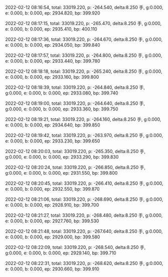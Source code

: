 2022-02-12 08:16:54, total: 33019.220, p: -264.540, delta:8.250 手, g:0.000, e: 0.000, b: 0.000, ep: 2934.820, bp: 399.920

2022-02-12 08:17:15, total: 33019.220, p: -265.470, delta:8.250 手, g:0.000, e: 0.000, b: 0.000, ep: 2935.410, bp: 400.110

2022-02-12 08:17:36, total: 33019.220, p: -264.670, delta:8.250 手, g:0.000, e: 0.000, b: 0.000, ep: 2934.050, bp: 399.840

2022-02-12 08:17:57, total: 33019.220, p: -264.800, delta:8.250 手, g:0.000, e: 0.000, b: 0.000, ep: 2933.440, bp: 399.780

2022-02-12 08:18:18, total: 33019.220, p: -265.240, delta:8.250 手, g:0.000, e: 0.000, b: 0.000, ep: 2933.160, bp: 399.800

2022-02-12 08:18:39, total: 33019.220, p: -264.840, delta:8.250 手, g:0.000, e: 0.000, b: 0.000, ep: 2933.080, bp: 399.740

2022-02-12 08:19:00, total: 33019.220, p: -264.640, delta:8.250 手, g:0.000, e: 0.000, b: 0.000, ep: 2933.360, bp: 399.750

2022-02-12 08:19:21, total: 33019.220, p: -264.160, delta:8.250 手, g:0.000, e: 0.000, b: 0.000, ep: 2934.640, bp: 399.850

2022-02-12 08:19:42, total: 33019.220, p: -263.970, delta:8.250 手, g:0.000, e: 0.000, b: 0.000, ep: 2933.230, bp: 399.650

2022-02-12 08:20:03, total: 33019.220, p: -265.350, delta:8.250 手, g:0.000, e: 0.000, b: 0.000, ep: 2933.290, bp: 399.830

2022-02-12 08:20:24, total: 33019.220, p: -266.850, delta:8.250 手, g:0.000, e: 0.000, b: 0.000, ep: 2931.550, bp: 399.800

2022-02-12 08:20:45, total: 33019.220, p: -266.410, delta:8.250 手, g:0.000, e: 0.000, b: 0.000, ep: 2932.550, bp: 399.870

2022-02-12 08:21:06, total: 33019.220, p: -268.690, delta:8.250 手, g:0.000, e: 0.000, b: 0.000, ep: 2928.910, bp: 399.700

2022-02-12 08:21:27, total: 33019.220, p: -268.480, delta:8.250 手, g:0.000, e: 0.000, b: 0.000, ep: 2927.760, bp: 399.530

2022-02-12 08:21:48, total: 33019.220, p: -267.640, delta:8.250 手, g:0.000, e: 0.000, b: 0.000, ep: 2929.000, bp: 399.580

2022-02-12 08:22:09, total: 33019.220, p: -268.540, delta:8.250 手, g:0.000, e: 0.000, b: 0.000, ep: 2929.140, bp: 399.710

2022-02-12 08:22:31, total: 33019.220, p: -268.620, delta:8.250 手, g:0.000, e: 0.000, b: 0.000, ep: 2930.660, bp: 399.910